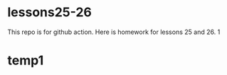 # lessons25-26
This repo is for github action. Here is homework for lessons 25 and 26.
1



 
# temp1
